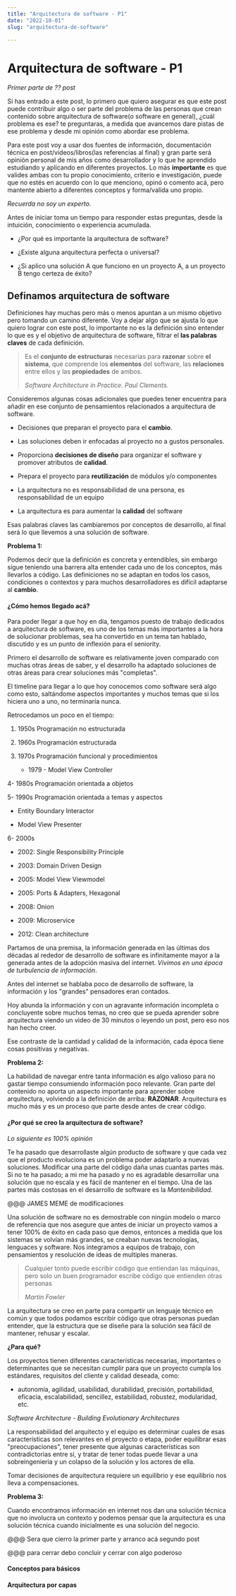 ```yaml
---
title: "Arquitectura de software - P1"
date: "2022-10-01"
slug: "arquitectura-de-software"

---
```


# Arquitectura de software - P1

*Primer parte de ?? post*

Si has entrado a este post, lo primero que quiero asegurar es que este post puede contribuir algo o ser parte del problema de las personas que crean contenido sobre arquitectura de software(o software en general), ¿cuál problema es ese? te preguntaras, a medida que avancemos dare pistas de ese problema y desde mi opinión como abordar ese problema.

Para este post voy a usar dos fuentes de información, documentación técnica en post/videos/libros(las referencias al final) y gran parte será opinión personal de mis años como desarrollador y lo que he aprendido estudiando y aplicando en diferentes proyectos. Lo más **importante** es que valides ambas con tu propio conocimiento, criterio e investigación, puede que no estés en acuerdo con lo que menciono, opinó o comento acá, pero mantente abierto a diferentes conceptos y forma/valida uno propio.

*Recuerda no soy un experto.*

Antes de iniciar toma un tiempo para responder estas preguntas, desde la intuición, conocimiento o experiencia acumulada.

- ¿Por qué es importante la arquitectura de software?

- ¿Existe alguna arquitectura perfecta o universal?

- ¿Si aplico una solución A que funciono en un proyecto A, a un proyecto B tengo certeza de éxito?

## Definamos arquitectura de software

Definiciones hay muchas pero más o menos apuntan a un mismo objetivo pero tomando un camino diferente. Voy a dejar algo que se ajusta lo que quiero lograr con este post, lo importante no es la definición sino entender lo que es y el objetivo de arquitectura de software, filtrar el **las palabras claves** de cada definición.

> Es el **conjunto de estructuras** necesarias para **razonar** sobre **el sistema**, que comprende los **elementos** del software, las **relaciones** entre ellos y las **propiedades** de ambos.
> 
> *Software Architecture in Practice. Paul Clements.*

Consideremos algunas cosas adicionales que puedes tener encuentra para añadir en ese conjunto de pensamientos relacionados a arquitectura de software.

- Decisiones que preparan el proyecto para el **cambio**.

- Las soluciones deben ir enfocadas al proyecto no a gustos personales.

- Proporciona **decisiones de diseño** para organizar el software y promover atributos de **calidad**.

- Prepara el proyecto para **reutilización** de módulos y/o componentes

- La arquitectura no es responsabilidad de una persona, es responsabilidad de un equipo

- La arquitectura es para aumentar la **calidad** del software

Esas palabras claves las cambiaremos por conceptos de desarrollo, al final será lo que llevemos a una solución de software.

**Problema 1:**

Podemos decir que la definición es concreta y entendibles, sin embargo sigue teniendo una barrera alta entender cada uno de los conceptos, más llevarlos a código. Las definiciones no se adaptan en todos los casos, condiciones o contextos y para muchos desarrolladores es difícil adaptarse al **cambio**.

#### ¿Cómo hemos llegado acá?

Para poder llegar a que hoy en día, tengamos puesto de trabajo dedicados a arquitectura de software, es uno de los temas más importantes a la hora de solucionar problemas, sea ha convertido en un tema tan hablado, discutido y es un punto de inflexión para el seniority.

Primero el desarrollo de software es relativamente joven comparado con muchas otras áreas de saber, y el desarrollo ha adaptado soluciones de otras áreas para crear  soluciones  más "completas".

El timeline para llegar a lo que hoy conocemos como software será algo como esto, saltándome aspectos importantes y muchos temas que si los hiciera uno a uno, no terminaría nunca.

Retrocedamos un poco en el tiempo:

1. 1950s Programación no estructurada

2. 1960s Programación estructurada

3. 1970s Programación funcional y procedimientos
   
   - 1979 - Model View Controller

4- 1980s Programación orientada a objetos

5- 1990s Programación orientada a temas y aspectos

- Entity Boundary Interactor

- Model View Presenter

6- 2000s 

- 2002: Single Responsibility Principle 

- 2003: Domain Driven Design

- 2005: Model View Viewmodel

- 2005: Ports & Adapters, Hexagonal

- 2008: Onion

- 2009: Microservice

- 2012: Clean architecture

Partamos de una premisa, la información generada en las últimas dos décadas al rededor de desarrollo de software es infinitamente mayor a la generada antes de la adopción masiva del internet. *Vivimos en una época de turbulencia de información*.

Antes del internet se hablaba poco de desarrollo de software, la información y los "grandes" pensadores eran contados.

Hoy abunda la información y con un agravante información incompleta o concluyente sobre muchos temas, no creo que se pueda aprender sobre arquitectura viendo un video de 30 minutos o leyendo un post, pero eso nos han hecho creer.

Ese contraste de la cantidad y calidad de la información, cada época tiene cosas positivas y negativas.

**Problema 2:**

La habilidad de navegar entre tanta información es algo valioso para no gastar tiempo consumiendo información poco relevante. Gran parte del contenido no aporta un aspecto importante para aprender sobre arquitectura, volviendo a la definición de arriba: **RAZONAR**. Arquitectura es mucho más y es un proceso que parte desde antes de crear código. 

#### ¿Por qué se creo la arquitectura de software?

*Lo siguiente es 100% opinión*

Te ha pasado que desarrollaste algún producto de software y que cada vez que el producto evoluciona es un problema poder adaptarlo a nuevas soluciones. Modificar una parte del código daña unas cuantas partes más. Si no te ha pasado; a mi me ha pasado y no es agradable desarrollar una solución que no escala y es fácil de mantener en el tiempo. Una de las partes más costosas en el desarrollo de software es la *Mantenibilidad.*

@@@ JAMES MEME de modificaciones

Una solución de software no es demostrable con ningún modelo o marco de referencia que nos asegure que antes de iniciar un proyecto vamos a tener 100% de éxito en cada paso que demos, entonces a medida que los sistemas se volvían más grandes, se creaban nuevas tecnologías, lenguaces y software. Nos integramos a equipos de trabajo, con pensamientos y resolución de ideas de multiples maneras.

> Cualquier tonto puede escribir código que entiendan las máquinas, pero solo un buen programador escribe código que entienden otras personas
> 
> *Martin Fowler*

La arquitectura se creo en parte para compartir un lenguaje técnico en común y que todos podamos escribir código que otras personas puedan entender, que la estructura que se diseñe para la solución sea fácil de mantener, rehusar y escalar.

**¿Para qué?**

Los proyectos tienen diferentes características necesarias, importantes o determinantes que se necesitan cumplir para que un proyecto cumpla los estándares, requisitos del cliente y calidad deseada, como:

- autonomía, agilidad, usabilidad, durabilidad, precisión, portabilidad, eficacia, escalabilidad, sencillez, estabilidad, robustez, modularidad, etc.

*Software Architecture - Building Evolutionary Architectures*

La responsabilidad del arquitecto y el equipo es determinar cuales de esas características son relevantes en el proyecto o etapa, poder equilibrar esas "preocupaciones", tener presente que algunas características son contradictorias entre si, y tratar de tener todas puede llevar a una sobreingenieria y un colapso de la solución y los actores de ella.

Tomar decisiones de arquitectura requiere un equilibrio y ese equilibrio nos lleva a compensaciones.

**Problema 3:**

Cuando encontramos información en internet nos dan una solución técnica que no involucra un contexto y podemos pensar que la arquitectura es una solución técnica cuando inicialmente es una solución del negocio.

@@@ Sera que cierro la primer parte y arranco acá segundo post

@@@ para cerrar debo concluir y cerrar con algo poderoso

#### Conceptos para básicos

#### Arquitectura por capas
